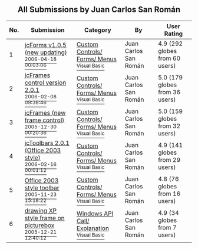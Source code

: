﻿<div align="center">

## All Submissions by Juan Carlos San Román

</div>

No.  | Submission | Category | By   | User Rating
---- | ---------- | -------- | ---- | -----------
1 | [jcForms v1\.0\.5 \(new updating\)<br /><sup>2006-04-18 00:03:06</sup>](https://github.com/Planet-Source-Code/juan-carlos-san-rom-n-jcforms-v1-0-5-new-updating__1-64657) | [Custom Controls/ Forms/  Menus<br /><sup>Visual Basic</sup>](../ByCategory/custom-controls-forms-menus__1-4.md) | Juan Carlos San Román | 4.9 (292 globes from 60 users)
2 | [jcFrames control version 2\.0\.1<br /><sup>2006-02-08 09:38:46</sup>](https://github.com/Planet-Source-Code/juan-carlos-san-rom-n-jcframes-control-version-2-0-1__1-64261) | [Custom Controls/ Forms/  Menus<br /><sup>Visual Basic</sup>](../ByCategory/custom-controls-forms-menus__1-4.md) | Juan Carlos San Román | 5.0 (179 globes from 36 users)
3 | [jcFrames \(new frame control\)<br /><sup>2005-12-30 00:20:36</sup>](https://github.com/Planet-Source-Code/juan-carlos-san-rom-n-jcframes-new-frame-control__1-63827) | [Custom Controls/ Forms/  Menus<br /><sup>Visual Basic</sup>](../ByCategory/custom-controls-forms-menus__1-4.md) | Juan Carlos San Román | 5.0 (159 globes from 32 users)
4 | [jcToolbars 2\.0\.1 \(Office 2003 style\)<br /><sup>2006-02-16 00:01:12</sup>](https://github.com/Planet-Source-Code/juan-carlos-san-rom-n-jctoolbars-2-0-1-office-2003-style__1-64367) | [Custom Controls/ Forms/  Menus<br /><sup>Visual Basic</sup>](../ByCategory/custom-controls-forms-menus__1-4.md) | Juan Carlos San Román | 4.9 (141 globes from 29 users)
5 | [Office 2003 style toolbar<br /><sup>2005-11-23 15:18:22</sup>](https://github.com/Planet-Source-Code/juan-carlos-san-rom-n-office-2003-style-toolbar__1-63349) | [Custom Controls/ Forms/  Menus<br /><sup>Visual Basic</sup>](../ByCategory/custom-controls-forms-menus__1-4.md) | Juan Carlos San Román | 4.8 (76 globes from 16 users)
6 | [drawing XP style frame on picturebox<br /><sup>2005-12-21 12:40:12</sup>](https://github.com/Planet-Source-Code/juan-carlos-san-rom-n-drawing-xp-style-frame-on-picturebox__1-63739) | [Windows API Call/ Explanation<br /><sup>Visual Basic</sup>](../ByCategory/windows-api-call-explanation__1-39.md) | Juan Carlos San Román | 4.9 (34 globes from 7 users)
